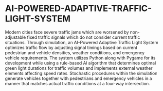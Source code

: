 # AI-POWERED-ADAPTIVE-TRAFFIC-LIGHT-SYSTEM

Modern cities face severe traffic jams which are worsened by non-adjustable fixed traffic signals which do not consider current traffic situations. Through simulation, an AI-Powered Adaptive Traffic Light System optimizes traffic flow by adjusting signal timings based on current pedestrian and vehicle densities, weather conditions, and emergency vehicle requirements. The system utilizes Python along with Pygame for its development while using a rule-based AI algorithm that determines optimal green light durations for traffic volumes and implements external weather elements affecting speed rates. Stochastic procedures within the simulation generate vehicles together with pedestrians and emergency vehicles in a manner that matches actual traffic conditions at a four-way intersection.

